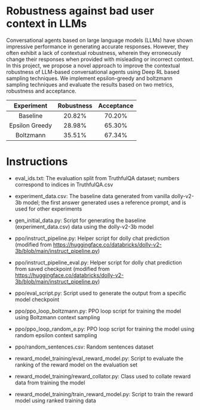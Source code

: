 # Robustness against bad user context in LLMs
Conversational agents based on large language models (LLMs) have shown impressive performance in generating accurate responses. However, they often exhibit a lack of contextual robustness, wherein they erroneously change their responses when provided with misleading or incorrect context. In this project, we propose a novel approach to improve the contextual robustness of LLM-based conversational agents using Deep RL based sampling techniques. We implement epsilon-greedy and boltzmann sampling techniques and evaluate the results based on two metrics, robustness and acceptance.

| Experiment | Robustness | Acceptance |
| :---:   | :---: | :---: |
| Baseline | 20.82%   | 70.20%   |
| Epsilon Greedy | 28.98%   | 65.30%   |
| Boltzmann | 35.51%   | 67.34%   |

# Instructions

- eval_ids.txt: The evaluation split from TruthfulQA dataset; numbers correspond to indices in TruthfulQA.csv
  
- experiment_data.csv: The baseline data generated from vanilla dolly-v2-3b model; the first answer generated uses a reference prompt, and is used for other experiments
  
- gen_initial_data.py: Script for generating the baseline (experiment_data.csv) data using the dolly-v2-3b model
  
- ppo/instruct_pipeline.py: Helper script for dolly chat prediction (modified from https://huggingface.co/databricks/dolly-v2-3b/blob/main/instruct_pipeline.py)
  
- ppo/instruct_pipeline_eval.py: Helper script for dolly chat prediction from saved checkpoint (modified from https://huggingface.co/databricks/dolly-v2-3b/blob/main/instruct_pipeline.py)

- ppo/eval_script.py: Script used to generate the output from a specific model checkpoint
  
- ppo/ppo_loop_boltzmann.py: PPO loop script for training the model using Boltzmann context sampling
  
- ppo/ppo_loop_random_e.py: PPO loop script for training the model using random epsilon context sampling
  
- ppo/random_sentences.csv: Random sentences dataset
  
- reward_model_training/eval_reward_model.py: Script to evaluate the ranking of the reward model on the evaluation set
  
- reward_model_training/reward_collator.py: Class used to collate reward data from training the model
  
- reward_model_training/train_reward_model.py: Script to train the reward model using ranked training data

